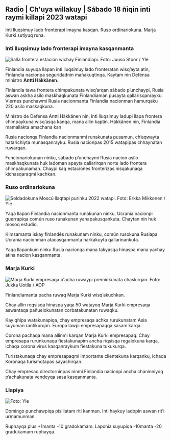 ## Radio \| Ch'uya willakuy \| Sábado 18 ñiqin inti raymi killapi 2023 watapi

Inti lluqsimuy lado fronterapi imayna kasqan. Ruso ordinariokuna. Marja Kurki sutiyuq runa.

### Inti lluqsimuy lado fronterapi imayna kasqanmanta

![Salla frontera estación wichay Finlandiapi. Foto: Juuso Stoor / Yle](https://qu.willakuykunapi.q_auto:eco/f_auto/fl_perdida/v1700230392/39-1202451655773834805e)

Finlandia suyuqa llapan inti lluqsimuy lado fronteratan wisq’ayta atin, Finlandia nacionpa seguridadnin mañakuqtinqa. Kaytam nin Defensa ministro **Antti Häkkänen**.

Finlandia tawa frontera chimpakunata wisq’arqan sábado p’unchaypi, Rusia aswan askha asilo maskhaqkunata Finlandiaman pusayta qallarisqanrayku. Viernes punchawmi Rusia nacionmanta Finlandia nacionman hamurqaku 220 asilo maskaqkuna.

Ministro de Defensa Antti Häkkänen nin, inti lluqsimuy ladupi llapa frontera chimpaykuna wisq’asqa kanqa, mana allin kaptin. Häkkänen nin, Finlandia mamallakta amachana kan

Rusia nacionqa Finlandia nacionmanmi runakunata pusamun, ch’aqwayta hatarichiyta munasqanrayku. Rusia nacionpas 2015 watapipas chhaynatan ruwarqan.

Funcionariokunan ninku, sábado p’unchaymi Rusia nacion asilo maskhaqkunata huk ladoman apayta qallarirqan norte lado frontera chimpakunaman. Chaypi kaq estaciones fronterizas nisqakunaqa kichasqaraqmi kachkan.

### Ruso ordinariokuna

![Soldadokuna Moscú llaqtapi purinku 2022 watapi. Foto: Erkka Mikkonen / Yle](https://images.cdn.yle.fi/image/upload/c_crop,h_2250,w_4000,x_0,y_620/ar_1.7777777777777777,c_fill,g_faces,h_675,w_1200/dpr_1.0/q_auto:eco/f_auto/fl_perdida/v1652081791/39-9521386278c4035763b)

Yaqa llapan Finlandia nacionmanta runakunan ninku, Ucrania nacionpi guerrapiqa común ruso runakunan yanapakusqankuta. Chaytan nin huk mosoq estudio.

Kimsamanta iskay finlandés runakunam ninku, común rusokuna Rusiapa Ucrania nacionman atacasqanmanta harkakuyta qallarinankuta.

Yaqa llapankum ninku Rusia nacionqa mana takyasqa hinaspa mana yachay atina nacion kasqanmanta.

### Marja Kurki

![Marja Kurki empresaqa p'acha ruwaypi premiokunata chaskirqan. Foto: Jukka Uotila / AOP](https://qu.willakuykunapi.q_auto:eco/f_auto/fl_perdida/v1700215518/39-120216565573a69289c3)

Finlandiamanta pacha ruwaq Marja Kurki wisq’akuchkan.

Chay allin reqsisqa hinaspa yaqa 50 watayoq Marja Kurki empresaqa aswantaqa pañuelokunatan corbatakunatan ruwaqku.

Kay qhipa watakunapiqa, chay empresaqa achka rurukunatam Asia suyuman rantikurqan. Europa lawpi empresapaqqa sasam karqa.

Corona pachaqa mana allinmi karqan Marja Kurki empresapaq. Chay empresapa rurunkunaqa fiestakunapim ancha riqsisqa regalokuna karqa, ichaqa corona virus kasqanraykum fiestakuna tukukurqa.

Turistakunaqa chay empresapaqmi importante clientekuna karqanku, ichaqa Koronaqa turismotapas sayachirqan.

Chay empresaq directorninpas ninmi Finlandia nacionpi ancha chaninniyoq p’achakunata vendeyqa sasa kasqanmanta.

### Llapiya

![ Foto: Yle](https://qu.images.cdn.yle.fi/imagen/upload/c_crop,h_1080,w_1919,x_0,y_0/ar_1.77777777777777777,c_llenado,g_uyas,h_675,w_1200/dpr_1.0/q_auto:eco/f_auto/fl_perdida/v1700323494/39-12028456558e083321cf)

Domingo punchawpiqa pisillatam riti kanman. Inti haykuy ladopin aswan rit’i urmamunman.

Ruphayqa plus +1manta -10 gradokamam. Laponia suyupiqa -10manta -20 gradukamam ruphayqa.